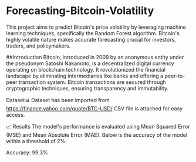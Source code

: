 # Forecasting-Bitcoin-Volatility

This project aims to predict Bitcoin's price volatility by leveraging machine learning techniques, specifically the Random Forest algorithm. Bitcoin's highly volatile nature makes accurate forecasting crucial for investors, traders, and policymakers.

##Introduction Bitcoin, introduced in 2009 by an anonymous entity under the pseudonym Satoshi Nakamoto, is a decentralized digital currency operating on blockchain technology. It revolutionized the financial landscape by eliminating intermediaries like banks and offering a peer-to-peer transaction system. Bitcoin transactions are secured through cryptographic techniques, ensuring transparency and immutability.


Dataset📊
Dataset has been imported from https://finance.yahoo.com/quote/BTC-USD/ CSV file is attached for easy access.

📈 Results
The model's performance is evaluated using Mean Squared Error (MSE) and Mean Absolute Error (MAE). Below is the accuracy of the model within a threshold of 2%:

Accuracy: 99.3%
